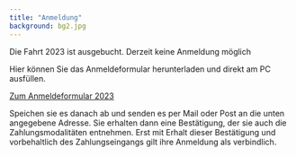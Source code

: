 ```yaml
---
title: "Anmeldung"
background: bg2.jpg
---
```

Die Fahrt 2023 ist ausgebucht. Derzeit keine Anmeldung möglich

Hier können Sie das Anmeldeformular herunterladen und direkt am PC ausfüllen.


<a href="assets/images/IWF_Anmeldeformular_202_.pdf" class="btn btn-outline-inverse btn-sm">Zum Anmeldeformular 2023</a>

Speichen sie es danach ab und senden es per Mail oder Post an die unten angegebene Adresse. 
Sie erhalten dann eine Bestätigung, der sie auch die Zahlungsmodalitäten entnehmen. Erst mit Erhalt dieser Bestätigung und vorbehaltlich des Zahlungseingangs gilt ihre Anmeldung als verbindlich.
